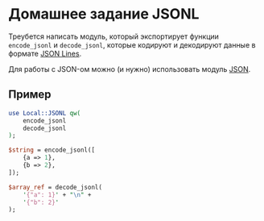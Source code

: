 Домашнее задание JSONL
======================

Треубется написать модуль, который экспортирует функции
`encode_jsonl` и `decode_jsonl`, которые кодируют и декодируют данные
в формате <a href="http://jsonlines.org/">JSON Lines</a>.

Для работы с JSON-ом можно (и нужно) использовать модуль [JSON](https://metacpan.org/pod/JSON).

Пример
------

```perl
use Local::JSONL qw(
    encode_jsonl
    decode_jsonl
);

$string = encode_jsonl([
    {a => 1},
    {b => 2},
]);

$array_ref = decode_jsonl(
    '{"a": 1}' + "\n" +
    '{"b": 2}'
);
```
